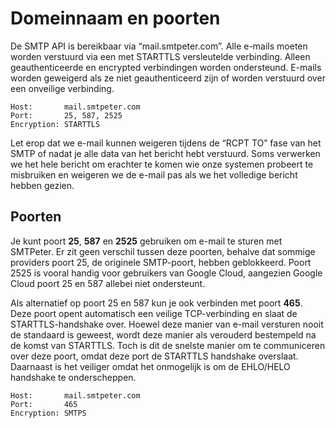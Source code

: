 # Domeinnaam en poorten

De SMTP API is bereikbaar via “mail.smtpeter.com”. Alle e-mails moeten worden verstuurd via een met STARTTLS versleutelde verbinding. Alleen geauthenticeerde en encrypted verbindingen worden ondersteund. E-mails worden geweigerd als ze niet geauthenticeerd zijn of worden verstuurd over een onveilige verbinding.

```text
Host:       mail.smtpeter.com
Port:       25, 587, 2525
Encryption: STARTTLS
```

Let erop dat we e-mail kunnen weigeren tijdens de “RCPT TO” fase van het SMTP of nadat je alle data van het bericht hebt verstuurd. Soms verwerken we het hele bericht om erachter te komen wie onze systemen probeert te misbruiken en weigeren we de e-mail pas als we het volledige bericht hebben gezien.

## Poorten

Je kunt poort **25**, **587** en **2525** gebruiken om e-mail te sturen met SMTPeter. Er zit geen verschil tussen deze poorten, behalve dat sommige providers poort 25, de originele SMTP-poort, hebben geblokkeerd. Poort 2525 is vooral handig voor gebruikers van Google Cloud, aangezien Google Cloud poort 25 en 587 allebei niet ondersteunt.

Als alternatief op poort 25 en 587 kun je ook verbinden met poort **465**. Deze poort opent automatisch een veilige TCP-verbinding en slaat de STARTTLS-handshake over. Hoewel deze manier van e-mail versturen nooit de standaard is geweest, wordt deze manier als verouderd bestempeld na de komst van STARTTLS. Toch is dit de snelste manier om te communiceren over deze poort, omdat deze port de STARTTLS handshake overslaat. Daarnaast is het veiliger omdat het onmogelijk is om de EHLO/HELO handshake te onderscheppen.

```text
Host:       mail.smtpeter.com
Port:       465
Encryption: SMTPS
```